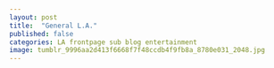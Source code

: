 ```yaml
---
layout: post
title:  "General L.A."
published: false
categories: LA frontpage sub blog entertainment
image: tumblr_9996aa2d413f6668f7f48ccdb4f9fb8a_8780e031_2048.jpg
---
```

